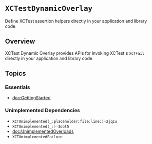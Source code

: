 # ``XCTestDynamicOverlay``

Define XCTest assertion helpers directly in your application and library code.

## Overview

XCTest Dynamic Overlay provides APIs for invoking XCTest's `XCTFail` directly in your application and library code.

## Topics

### Essentials

- <doc:GettingStarted>

<!--NB: A DocC bug prevents the functions from resolving:-->
<!--### XCTFail-->
<!---->
<!--- ``XCTFail(_:)-30at6``-->
<!--- ``XCTFail(_:file:line:)-3ujuf``-->

### Unimplemented Dependencies

- ``XCTUnimplemented(_:placeholder:file:line:)-2jqzu``
- ``XCTUnimplemented(_:)-3obl5``
- <doc:UnimplementedOverloads>
- ``XCTUnimplementedFailure``
